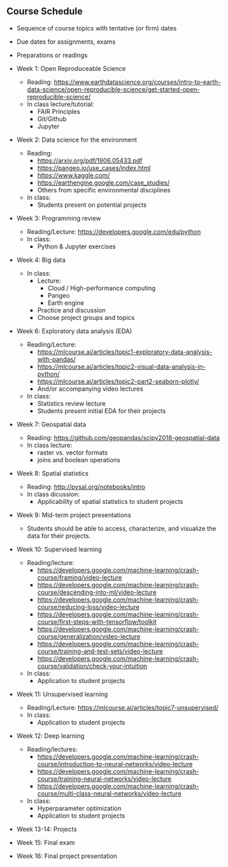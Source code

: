 ## Course Schedule

* Sequence of course topics with tentative (or firm) dates
* Due dates for assignments, exams
* Preparations or readings

* Week 1: Open Reproduceable Science
    * Reading: https://www.earthdatascience.org/courses/intro-to-earth-data-science/open-reproducible-science/get-started-open-reproducible-science/
    * In class lecture/tutorial:
      * FAIR Principles
      * Git/Github
      * Jupyter

* Week 2: Data science for the environment
  * Reading:
    * https://arxiv.org/pdf/1906.05433.pdf
    * https://pangeo.io/use_cases/index.html
    * https://www.kaggle.com/
    * https://earthengine.google.com/case_studies/
    * Others from specific environmental disciplines
  * In class:
    * Students present on potential projects

* Week 3: Programming review
    * Reading/Lecture: https://developers.google.com/edu/python
    * In class:
      * Python & Jupyter exercises

* Week 4: Big data
    * In class:
      * Lecture:
        * Cloud / High-performance computing
        * Pangeo
        * Earth engine
      * Practice and discussion
      * Choose project groups and topics

* Week 6: Exploratory data analysis (EDA)
    * Reading/Lecture:
      * https://mlcourse.ai/articles/topic1-exploratory-data-analysis-with-pandas/
      * https://mlcourse.ai/articles/topic2-visual-data-analysis-in-python/
      * https://mlcourse.ai/articles/topic2-part2-seaborn-plotly/
      * And/or accompanying video lectures
    * In class:
      * Statistics review lecture
      * Students present initial EDA for their projects

* Week 7: Geospatial data
    * Reading: https://github.com/geopandas/scipy2018-geospatial-data
    * In class lecture:
      * raster vs. vector formats
      * joins and boolean operations

* Week 8: Spatial statistics
  * Reading: http://pysal.org/notebooks/intro
  * In class dicussion:
    * Applicability of spatial statistics to student projects

* Week 9: Mid-term project presentations
  * Students should be able to access, characterize, and visualize the data for their projects.

* Week 10: Supervised learning
  * Reading/lecture:
    * https://developers.google.com/machine-learning/crash-course/framing/video-lecture
    * https://developers.google.com/machine-learning/crash-course/descending-into-ml/video-lecture
    * https://developers.google.com/machine-learning/crash-course/reducing-loss/video-lecture
    * https://developers.google.com/machine-learning/crash-course/first-steps-with-tensorflow/toolkit
    * https://developers.google.com/machine-learning/crash-course/generalization/video-lecture
    * https://developers.google.com/machine-learning/crash-course/training-and-test-sets/video-lecture
    * https://developers.google.com/machine-learning/crash-course/validation/check-your-intuition
  * In class:
    * Application to student projects

* Week 11: Unsupervised learning
  * Reading/Lecture: https://mlcourse.ai/articles/topic7-unsupervised/
  * In class:
    * Application to student projects

* Week 12: Deep learning
  * Reading/lectures:
    * https://developers.google.com/machine-learning/crash-course/introduction-to-neural-networks/video-lecture
    * https://developers.google.com/machine-learning/crash-course/training-neural-networks/video-lecture
    * https://developers.google.com/machine-learning/crash-course/multi-class-neural-networks/video-lecture
  * In class:
    * Hyperparameter optimization
    * Application to student projects

* Week 13-14: Projects

* Week 15: Final exam

* Week 16: Final project presentation
